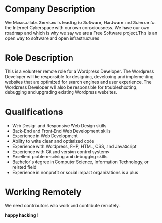 # Company Description

We Masscollabs Services is leading to Software, Hardware and Science for the Internet Cyberspace with our own consciousness. We have our own roadmap and which is why we say we are a Free Software project.This is an open way to software and open infrastructures


# Role Description

This is a volunteer remote role for a Wordpress Developer. The Wordpress Developer will be responsible for designing, developing and implementing websites that are optimized for search engines and user experience. The Wordpress Developer will also be responsible for troubleshooting, debugging and upgrading existing Wordpress websites.


# Qualifications

* Web Design and Responsive Web Design skills
* Back-End and Front-End Web Development skills
* Experience in Web Development
* Ability to write clean and optimized code
* Experience with Wordpress, PHP, HTML, CSS, and JavaScript
* Experience with Git and version control systems
* Excellent problem-solving and debugging skills
* Bachelor's degree in Computer Science, Information Technology, or related field
* Experience in nonprofit or social impact organizations is a plus

# Working Remotely

We need contributors who work and contribute remotely.

**happy hacking !**


